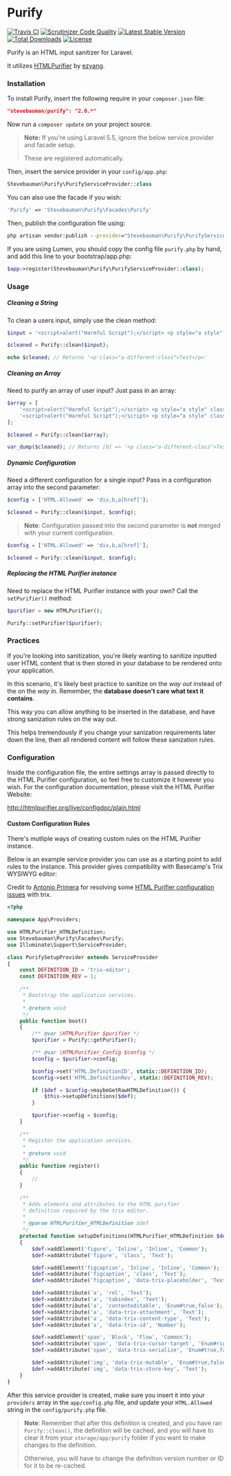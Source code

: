 # Purify

[![Travis CI](https://img.shields.io/travis/stevebauman/purify.svg?style=flat-square)](https://travis-ci.org/stevebauman/purify)
[![Scrutinizer Code Quality](https://img.shields.io/scrutinizer/g/stevebauman/purify.svg?style=flat-square)](https://scrutinizer-ci.com/g/stevebauman/purify/?branch=master)
[![Latest Stable Version](https://img.shields.io/packagist/v/stevebauman/purify.svg?style=flat-square)](https://packagist.org/packages/stevebauman/purify)
[![Total Downloads](https://img.shields.io/packagist/dt/stevebauman/purify.svg?style=flat-square)](https://packagist.org/packages/stevebauman/purify)
[![License](https://img.shields.io/packagist/l/stevebauman/purify.svg?style=flat-square)](https://packagist.org/packages/stevebauman/purify)

Purify is an HTML input sanitizer for Laravel.

It utilizes [HTMLPurifier](https://github.com/ezyang/htmlpurifier)
by [ezyang](https://github.com/ezyang).

### Installation

To install Purify, insert the following require in your `composer.json` file:

```json
"stevebauman/purify": "2.0.*"
```

Now run a `composer update` on your project source.

> **Note:** If you're using Laravel 5.5, ignore the below service provider and facade setup.
>
> These are registered automatically.

Then, insert the service provider in your `config/app.php`:

```php
Stevebauman\Purify\PurifyServiceProvider::class
```
    
You can also use the facade if you wish:

```php
'Purify' => 'Stevebauman\Purify\Facades\Purify'
```

Then, publish the configuration file using:

```cmd
php artisan vendor:publish --provider="Stevebauman\Purify\PurifyServiceProvider"
```

If you are using Lumen, you should copy the config file `purify.php` by hand, and add this line to your bootstrap/app.php:

```php
$app->register(Stevebauman\Purify\PurifyServiceProvider::class);
```

### Usage

##### Cleaning a String

To clean a users input, simply use the clean method:

```php
$input = '<script>alert("Harmful Script");</script> <p style="a style" class="a-different-class">Test</p>';

$cleaned = Purify::clean($input);

echo $cleaned; // Returns '<p class="a-different-class">Test</p>'
```

##### Cleaning an Array

Need to purify an array of user input? Just pass in an array:

```php
$array = [
    '<script>alert("Harmful Script");</script> <p style="a style" class="a-different-class">Test</p>',
    '<script>alert("Harmful Script");</script> <p style="a style" class="a-different-class">Test</p>',
];

$cleaned = Purify::clean($array);

var_dump($cleaned); // Returns [0] => '<p class="a-different-class">Test</p>' [1] => '<p class="a-different-class">Test</p>'
```

##### Dynamic Configuration

Need a different configuration for a single input? Pass in a configuration array into the second parameter:

```php
$config = ['HTML.Allowed' => 'div,b,a[href]'];

$cleaned = Purify::clean($input, $config);
```

> **Note**: Configuration passed into the second parameter is
> **not** merged with your current configuration.

```php
$config = ['HTML.Allowed' => 'div,b,a[href]'];

$cleaned = Purify::clean($input, $config);
```

##### Replacing the HTML Purifier instance

Need to replace the HTML Purifier instance with your own? Call the `setPurifier()` method:

```php
$purifier = new HTMLPurifier();

Purify::setPurifier($purifier);
```

### Practices

If you're looking into sanitization, you're likely wanting to sanitize inputted user HTML content
that is then stored in your database to be rendered onto your application.

In this scenario, it's likely best practice to sanitize on the *way out* instead of the on the *way in*.
Remember, the **database doesn't care what text it contains**.

This way you can allow anything to be inserted in the database, and have strong sanization rules on the way out.

This helps tremendously if you change your sanization requirements later down the line,
then all rendered content will follow these sanization rules.

### Configuration

Inside the configuration file, the entire settings array is passed directly
to the HTML Purifier configuration, so feel free to customize it however
you wish. For the configuration documentation, please visit the
HTML Purifier Website:

http://htmlpurifier.org/live/configdoc/plain.html

#### Custom Configuration Rules

There's mutliple ways of creating custom rules on the HTML Purifier instance.

Below is an example service provider you can use as a starting point to add rules to the instance. This provider gives compatibility with Basecamp's Trix WYSIWYG editor:

Credit to [Antonio Primera](https://github.com/AntonioPrimera) for resolving some [HTML Purifier configuration issues](https://github.com/stevebauman/purify/issues/7) with trix.

```php
<?php

namespace App\Providers;

use HTMLPurifier_HTMLDefinition;
use Stevebauman\Purify\Facades\Purify;
use Illuminate\Support\ServiceProvider;

class PurifySetupProvider extends ServiceProvider
{
    const DEFINITION_ID = 'trix-editor';
    const DEFINITION_REV = 1;

    /**
     * Bootstrap the application services.
     *
     * @return void
     */
    public function boot()
    {
        /** @var \HTMLPurifier $purifier */
        $purifier = Purify::getPurifier();

        /** @var \HTMLPurifier_Config $config */
        $config = $purifier->config;

        $config->set('HTML.DefinitionID', static::DEFINITION_ID);
        $config->set('HTML.DefinitionRev', static::DEFINITION_REV);

        if ($def = $config->maybeGetRawHTMLDefinition()) {
            $this->setupDefinitions($def);
        }

        $purifier->config = $config;
    }

    /**
     * Register the application services.
     *
     * @return void
     */
    public function register()
    {
        //
    }

    /**
     * Adds elements and attributes to the HTML purifier
     * definition required by the trix editor.
     *
     * @param HTMLPurifier_HTMLDefinition $def
     */
    protected function setupDefinitions(HTMLPurifier_HTMLDefinition $def)
    {
        $def->addElement('figure', 'Inline', 'Inline', 'Common');
        $def->addAttribute('figure', 'class', 'Text');

        $def->addElement('figcaption', 'Inline', 'Inline', 'Common');
        $def->addAttribute('figcaption', 'class', 'Text');
        $def->addAttribute('figcaption', 'data-trix-placeholder', 'Text');

        $def->addAttribute('a', 'rel', 'Text');
        $def->addAttribute('a', 'tabindex', 'Text');
        $def->addAttribute('a', 'contenteditable', 'Enum#true,false');
        $def->addAttribute('a', 'data-trix-attachment', 'Text');
        $def->addAttribute('a', 'data-trix-content-type', 'Text');
        $def->addAttribute('a', 'data-trix-id', 'Number');

        $def->addElement('span', 'Block', 'Flow', 'Common');
        $def->addAttribute('span', 'data-trix-cursor-target', 'Enum#right,left');
        $def->addAttribute('span', 'data-trix-serialize', 'Enum#true,false');

        $def->addAttribute('img', 'data-trix-mutable', 'Enum#true,false');
        $def->addAttribute('img', 'data-trix-store-key', 'Text');
    }
}
```

After this service provider is created, make sure you insert it into your `providers` array in the `app/config.php`
file, and update your `HTML.Allowed` string in the `config/purify.php` file.

> **Note**: Remember that after this definition is created, and you have ran `Purify::clean()`, the definition will be cached, and you will have to clear it from your `storage/app/purify` folder if you want to make changes to the definition.
>
> Otherwise, you will have to change the definition version number or ID for it to be re-cached.
